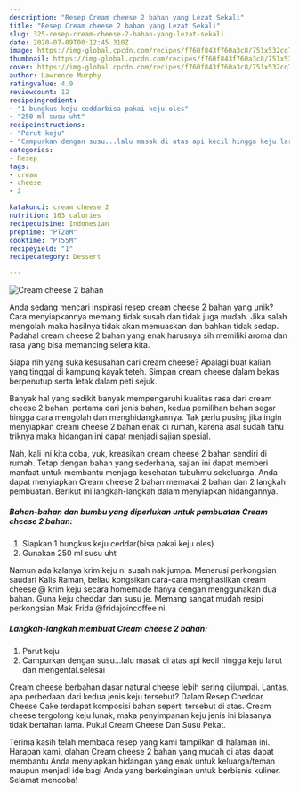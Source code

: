 ```yaml
---
description: "Resep Cream cheese 2 bahan yang Lezat Sekali"
title: "Resep Cream cheese 2 bahan yang Lezat Sekali"
slug: 325-resep-cream-cheese-2-bahan-yang-lezat-sekali
date: 2020-07-09T00:12:45.310Z
image: https://img-global.cpcdn.com/recipes/f760f843f760a3c8/751x532cq70/cream-cheese-2-bahan-foto-resep-utama.jpg
thumbnail: https://img-global.cpcdn.com/recipes/f760f843f760a3c8/751x532cq70/cream-cheese-2-bahan-foto-resep-utama.jpg
cover: https://img-global.cpcdn.com/recipes/f760f843f760a3c8/751x532cq70/cream-cheese-2-bahan-foto-resep-utama.jpg
author: Lawrence Murphy
ratingvalue: 4.9
reviewcount: 12
recipeingredient:
- "1 bungkus keju ceddarbisa pakai keju oles"
- "250 ml susu uht"
recipeinstructions:
- "Parut keju"
- "Campurkan dengan susu...lalu masak di atas api kecil hingga keju larut dan mengental.selesai"
categories:
- Resep
tags:
- cream
- cheese
- 2

katakunci: cream cheese 2 
nutrition: 163 calories
recipecuisine: Indonesian
preptime: "PT28M"
cooktime: "PT55M"
recipeyield: "1"
recipecategory: Dessert

---
```



![Cream cheese 2 bahan](https://img-global.cpcdn.com/recipes/f760f843f760a3c8/751x532cq70/cream-cheese-2-bahan-foto-resep-utama.jpg)

Anda sedang mencari inspirasi resep cream cheese 2 bahan yang unik? Cara menyiapkannya memang tidak susah dan tidak juga mudah. Jika salah mengolah maka hasilnya tidak akan memuaskan dan bahkan tidak sedap. Padahal cream cheese 2 bahan yang enak harusnya sih memiliki aroma dan rasa yang bisa memancing selera kita.

Siapa nih yang suka kesusahan cari cream cheese? Apalagi buat kalian yang tinggal di kampung kayak teteh. Simpan cream cheese dalam bekas berpenutup serta letak dalam peti sejuk.

Banyak hal yang sedikit banyak mempengaruhi kualitas rasa dari cream cheese 2 bahan, pertama dari jenis bahan, kedua pemilihan bahan segar hingga cara mengolah dan menghidangkannya. Tak perlu pusing jika ingin menyiapkan cream cheese 2 bahan enak di rumah, karena asal sudah tahu triknya maka hidangan ini dapat menjadi sajian spesial.


Nah, kali ini kita coba, yuk, kreasikan cream cheese 2 bahan sendiri di rumah. Tetap dengan bahan yang sederhana, sajian ini dapat memberi manfaat untuk membantu menjaga kesehatan tubuhmu sekeluarga. Anda dapat menyiapkan Cream cheese 2 bahan memakai 2 bahan dan 2 langkah pembuatan. Berikut ini langkah-langkah dalam menyiapkan hidangannya.

<!--inarticleads1-->

##### Bahan-bahan dan bumbu yang diperlukan untuk pembuatan Cream cheese 2 bahan:

1. Siapkan 1 bungkus keju ceddar(bisa pakai keju oles)
1. Gunakan 250 ml susu uht


Namun ada kalanya krim keju ni susah nak jumpa. Menerusi perkongsian saudari Kalis Raman, beliau kongsikan cara-cara menghasilkan cream cheese @ krim keju secara homemade hanya dengan menggunakan dua bahan. Guna keju cheddar dan susu je. Memang sangat mudah resipi perkongsian Mak Frida @fridajoincoffee ni. 

<!--inarticleads2-->

##### Langkah-langkah membuat Cream cheese 2 bahan:

1. Parut keju
1. Campurkan dengan susu...lalu masak di atas api kecil hingga keju larut dan mengental.selesai


Cream cheese berbahan dasar natural cheese lebih sering dijumpai. Lantas, apa perbedaan dari kedua jenis keju tersebut? Dalam Resep Cheddar Cheese Cake terdapat komposisi bahan seperti tersebut di atas. Cream cheese tergolong keju lunak, maka penyimpanan keju jenis ini biasanya tidak bertahan lama. Pukul Cream Cheese Dan Susu Pekat. 

Terima kasih telah membaca resep yang kami tampilkan di halaman ini. Harapan kami, olahan Cream cheese 2 bahan yang mudah di atas dapat membantu Anda menyiapkan hidangan yang enak untuk keluarga/teman maupun menjadi ide bagi Anda yang berkeinginan untuk berbisnis kuliner. Selamat mencoba!

